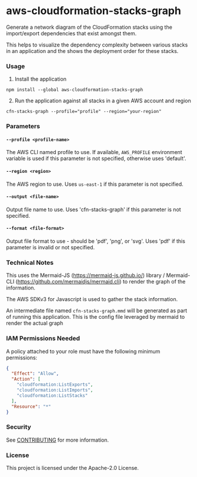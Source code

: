 # aws-cloudformation-stacks-graph

Generate a network diagram of the CloudFormation stacks using the import/export dependencies that exist amongst them.

This helps to visualize the dependency complexity between various stacks in an application and the shows the deployment order for these stacks.

### Usage

1. Install the application

```shell
npm install --global aws-cloudformation-stacks-graph
```

2. Run the application against all stacks in a given AWS account and region

```shell
cfn-stacks-graph --profile="profile" --region="your-region"
```

### Parameters

#### `--profile <profile-name>`

The AWS CLI named profile to use. If available, `AWS_PROFILE` environment variable is used if this parameter is not specified, otherwise uses 'default'.

#### `--region <region>`

The AWS region to use. Uses `us-east-1` if this parameter is not specified.

#### `--output <file-name>`

Output file name to use. Uses 'cfn-stacks-graph' if this parameter is not specified.

#### `--format <file-format>`

Output file format to use - should be 'pdf', 'png', or 'svg'. Uses 'pdf' if this parameter is invalid or not specified.

### Technical Notes

This uses the Mermaid-JS (https://mermaid-js.github.io/) library /
Mermaid-CLI (https://github.com/mermaidjs/mermaid.cli) to render the graph of the information.

The AWS SDKv3 for Javascript is used to gather the stack information.

An intermediate file named `cfn-stacks-graph.mmd` will be generated as part of running this application. This is the
config file leveraged by mermaid to render the actual graph

### IAM Permissions Needed

A policy attached to your role must have the following minimum permissions:

```json
{
  "Effect": "Allow",
  "Action": [
    "cloudformation:ListExports",
    "cloudformation:ListImports",
    "cloudformation:ListStacks"
  ],
  "Resource": "*"
}
```

### Security

See [CONTRIBUTING](CONTRIBUTING.md#security-issue-notifications) for more information.

### License

This project is licensed under the Apache-2.0 License.
